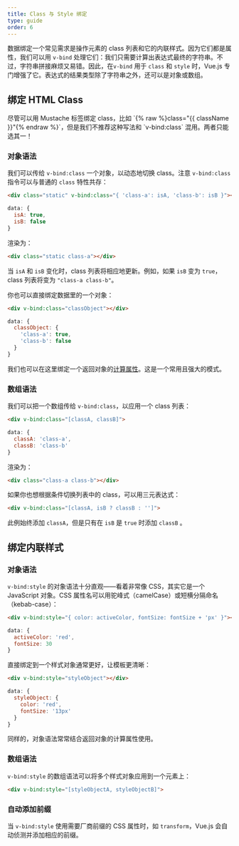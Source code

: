 ```yaml
---
title: Class 与 Style 绑定
type: guide
order: 6
---
```


数据绑定一个常见需求是操作元素的 class 列表和它的内联样式。因为它们都是属性，我们可以用 `v-bind` 处理它们：我们只需要计算出表达式最终的字符串。不过，字符串拼接麻烦又易错。因此，在`v-bind` 用于 `class` 和 `style` 时，Vue.js 专门增强了它。表达式的结果类型除了字符串之外，还可以是对象或数组。

## 绑定 HTML Class

<p class="tip">尽管可以用 Mustache 标签绑定 class，比如 `{% raw %}class="{{ className }}"{% endraw %}`，但是我们不推荐这种写法和 `v-bind:class` 混用。两者只能选其一！</p>

### 对象语法

我们可以传给 `v-bind:class` 一个对象，以动态地切换 class。注意  `v-bind:class` 指令可以与普通的 `class` 特性共存：

``` html
<div class="static" v-bind:class="{ 'class-a': isA, 'class-b': isB }"></div>
```
``` js
data: {
  isA: true,
  isB: false
}
```

渲染为：

``` html
<div class="static class-a"></div>
```

当 `isA` 和 `isB` 变化时，class 列表将相应地更新。例如，如果 `isB` 变为 `true`，class 列表将变为 `"class-a class-b"`。

你也可以直接绑定数据里的一个对象：

``` html
<div v-bind:class="classObject"></div>
```
``` js
data: {
  classObject: {
    'class-a': true,
    'class-b': false
  }
}
```

我们也可以在这里绑定一个返回对象的[计算属性](computed.html)。这是一个常用且强大的模式。

### 数组语法

我们可以把一个数组传给 `v-bind:class`，以应用一个 class 列表：

``` html
<div v-bind:class="[classA, classB]">
```
``` js
data: {
  classA: 'class-a',
  classB: 'class-b'
}
```

渲染为：

``` html
<div class="class-a class-b"></div>
```

如果你也想根据条件切换列表中的 class，可以用三元表达式：

``` html
<div v-bind:class="[classA, isB ? classB : '']">
```

此例始终添加 `classA`，但是只有在 `isB` 是 `true` 时添加 `classB` 。

## 绑定内联样式

### 对象语法

`v-bind:style` 的对象语法十分直观——看着非常像 CSS，其实它是一个 JavaScript 对象。CSS 属性名可以用驼峰式（camelCase）或短横分隔命名（kebab-case）：

``` html
<div v-bind:style="{ color: activeColor, fontSize: fontSize + 'px' }"></div>
```
``` js
data: {
  activeColor: 'red',
  fontSize: 30
}
```

直接绑定到一个样式对象通常更好，让模板更清晰：

``` html
<div v-bind:style="styleObject"></div>
```
``` js
data: {
  styleObject: {
    color: 'red',
    fontSize: '13px'
  }
}
```

同样的，对象语法常常结合返回对象的计算属性使用。

### 数组语法

`v-bind:style` 的数组语法可以将多个样式对象应用到一个元素上：

``` html
<div v-bind:style="[styleObjectA, styleObjectB]">
```

### 自动添加前缀

当 `v-bind:style` 使用需要厂商前缀的 CSS 属性时，如 `transform`，Vue.js 会自动侦测并添加相应的前缀。
